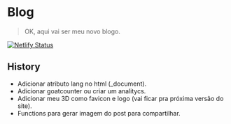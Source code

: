 # Blog
> OK, aqui vai ser meu novo blogo.

[![Netlify Status](https://api.netlify.com/api/v1/badges/96d737a5-80d2-469a-beb9-803f81c286e0/deploy-status)](https://app.netlify.com/sites/iamwallace/deploys)

## History
- Adicionar atributo lang no html (_document).
- Adicionar goatcounter ou criar um analitycs.
- Adicionar meu 3D como favicon e logo (vai ficar pra próxima versão do site).
- Functions para gerar imagem do post para compartilhar.
